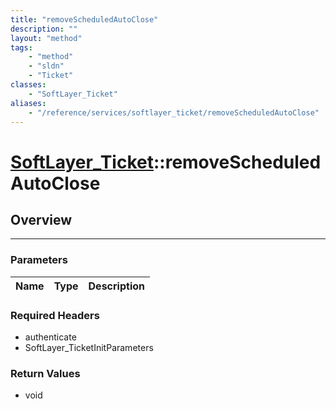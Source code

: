 ```yaml
---
title: "removeScheduledAutoClose"
description: ""
layout: "method"
tags:
    - "method"
    - "sldn"
    - "Ticket"
classes:
    - "SoftLayer_Ticket"
aliases:
    - "/reference/services/softlayer_ticket/removeScheduledAutoClose"
---
```

# [SoftLayer_Ticket](/reference/services/SoftLayer_Ticket)::removeScheduledAutoClose





## Overview 


-----

### Parameters 
|Name | Type | Description |
| --- | --- | --- |


### Required Headers
* authenticate
* SoftLayer_TicketInitParameters


### Return Values
* void




